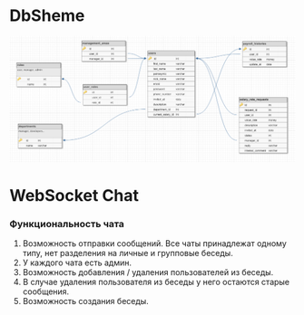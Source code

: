 # DbSheme

![DbSheme](./img/DbScheme1v2.png "Схема БД")

# WebSocket Сhat

### Функциональность чата
1. Возможность отправки сообщений. Все чаты принадлежат одному типу, нет разделения на 
личные и групповые беседы.
2. У каждого чата есть админ.
3. Возможность добавления / удаления пользователей из беседы.
4. В случае удаления пользователя из беседы у него остаются старые сообщения.
5. Возможность создания беседы.

